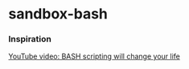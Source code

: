 # sandbox-bash
### Inspiration

[YouTube video: BASH scripting will change your life](https://youtu.be/7qd5sqazD7k)
